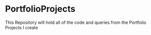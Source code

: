 # PortfolioProjects


This Repository will hold all of the code and queries from the Portfolio Projects I create
